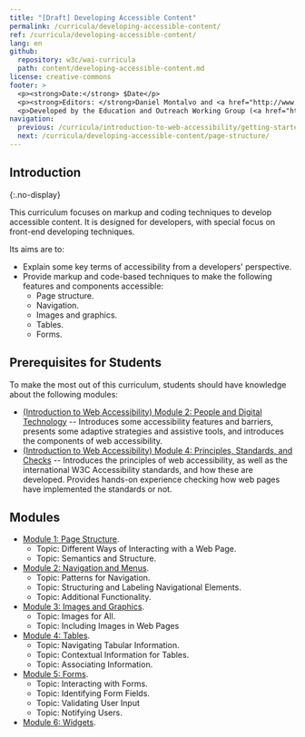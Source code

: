 ```yaml
---
title: "[Draft] Developing Accessible Content"
permalink: /curricula/developing-accessible-content/
ref: /curricula/developing-accessible-content/
lang: en
github:
  repository: w3c/wai-curricula
  path: content/developing-accessible-content.md
license: creative-commons
footer: >
  <p><strong>Date:</strong> $Date</p>
  <p><strong>Editors: </strong>Daniel Montalvo and <a href="http://www.w3.org/People/shadi/">Shadi Abou-Zahra</a>. Contributors: <a href="https://www.w3.org/WAI/EO/EOWG-members">EOWG Participants</a>. </p>
  <p>Developed by the Education and Outreach Working Group (<a href="http://www.w3.org/WAI/EO/">EOWG</a>). Developed with support from the <a href="https://www.w3.org/WAI/about/projects/wai-guide/">WAI-Guide Project</a> funded by the European Commission (EC) under the Horizon 2020 program (Grant Agreement 822245).</p>
navigation:
  previous: /curricula/introduction-to-web-accessibility/getting-started-with-accessibility/
  next: /curricula/developing-accessible-content/page-structure/
---
```


## Introduction
{:.no-display}

This curriculum focuses on markup and coding techniques to develop accessible content. It is designed for developers, with special focus on front-end developing techniques.

Its aims are to:

* Explain some key terms of accessibility from a developers' perspective.
* Provide markup and code-based techniques to make the following features and components accessible:
  * Page structure.
  * Navigation.
  * Images and graphics.
  * Tables.
  * Forms.

## Prerequisites for Students

To make the most out of this curriculum, students should have knowledge about the following modules:

-   [(Introduction to Web Accessibility) Module 2: People and Digital Technology](/curricula/introduction-to-web-accessibility/people-and-digital-technology/) -- Introduces some accessibility features and barriers, presents some adaptive strategies and assistive tools, and introduces the components of web accessibility.
-   [(Introduction to Web Accessibility) Module 4: Principles, Standards, and Checks](/curricula/introduction-to-web-accessibility/principles-standards-and-checks/) -- Introduces the principles of web accessibility, as well as the international W3C Accessibility standards, and how these are developed. Provides hands-on experience checking how web pages have implemented the standards or not.

## Modules

-   [Module 1: Page Structure](/curricula/developing-accessible-content/page-structure/).
    -   Topic: Different Ways of Interacting with a Web Page.
    -   Topic: Semantics and Structure.
-   [Module 2: Navigation and Menus](/curricula/developing-accessible-content/navigation-and-menus/).
    -   Topic: Patterns for Navigation.
    -   Topic: Structuring and Labeling Navigational Elements.
    -   Topic: Additional Functionality.
-   [Module 3: Images and Graphics](/curricula/developing-accessible-content/images-and-graphics/).
    -   Topic: Images for All.
    -   Topic: Including Images in Web Pages
-   [Module 4: Tables](/curricula/developing-accessible-content/tables/).
    -   Topic: Navigating Tabular Information.
    -   Topic: Contextual Information for Tables.
    -   Topic: Associating Information.
-   [Module 5: Forms](/curricula/developing-accessible-content/forms/).
    -   Topic: Interacting with Forms.
    -   Topic: Identifying Form Fields.
    -   Topic: Validating User Input
    -   Topic: Notifying Users.
-   [Module 6: Widgets](/curricula/developing-accessible-content/widgets).
